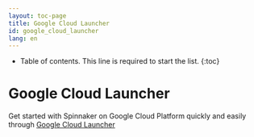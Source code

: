 ```yaml
---
layout: toc-page
title: Google Cloud Launcher
id: google_cloud_launcher
lang: en
---
```


* Table of contents. This line is required to start the list.
{:toc}

# Google Cloud Launcher

Get started with Spinnaker on Google Cloud Platform quickly and easily through [Google Cloud Launcher](https://cloud.google.com/launcher/solution/click-to-deploy-images/spinnaker?q=spinnaker)
